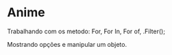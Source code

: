 # Anime

Trabalhando com os metodo:
For, For In, For of, .Filter();

Mostrando opções e manipular um objeto.
